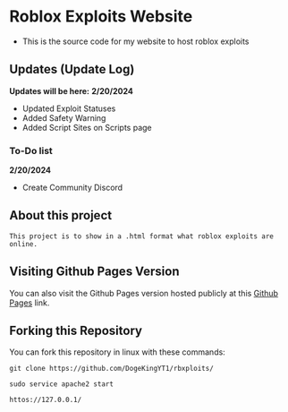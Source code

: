 # Roblox Exploits Website

- This is the source code for my website to host roblox exploits

## Updates (Update Log)
**Updates will be here:**
**2/20/2024**
- Updated Exploit Statuses
- Added Safety Warning
- Added Script Sites on Scripts page
### To-Do list
**2/20/2024**
- Create Community Discord

## About this project
`This project is to show in a .html format what roblox exploits are online.`

## Visiting Github Pages Version
You can also visit the Github Pages version hosted publicly at this [Github Pages](https://dogekingyt1.github.io/rbxploits) link.

## Forking this Repository
You can fork this repository in linux with these commands:

``git clone https://github.com/DogeKingYT1/rbxploits/``

``sudo service apache2 start``

``httos://127.0.0.1/``
